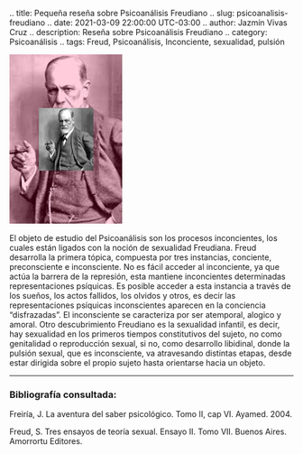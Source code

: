 .. title: Pequeña reseña sobre Psicoanálisis Freudiano
.. slug: psicoanalisis-freudiano
.. date: 2021-03-09 22:00:00 UTC-03:00
.. author: Jazmín Vivas Cruz
.. description: Reseña sobre Psicoanálisis Freudiano
.. category: Psicoanálisis
.. tags: Freud, Psicoanálisis, Inconciente, sexualidad, pulsión

![Freud rosa](/images/02Freud.png)


El objeto de estudio del Psicoanálisis son los procesos inconcientes, los cuales están ligados con la noción de sexualidad Freudiana. Freud desarrolla la primera tópica, compuesta por tres instancias, conciente, preconsciente e inconsciente. No es fácil acceder al inconciente, ya que actúa la barrera de la represión, esta mantiene inconcientes determinadas representaciones psíquicas. Es posible acceder a esta instancia a través de los sueños, los actos fallidos, los olvidos y otros, es decir las representaciones psíquicas inconscientes aparecen en la conciencia “disfrazadas”. El inconsciente se caracteriza por ser atemporal, alogico y amoral. Otro descubrimiento Freudiano es la sexualidad infantil, es decir, hay sexualidad en los primeros tiempos constitutivos del sujeto, no como genitalidad o reproducción sexual, si no, como desarrollo libidinal, donde la pulsión sexual, que es inconsciente, va atravesando distintas etapas, desde estar dirigida sobre el propio sujeto hasta orientarse hacia un objeto.

<hr>

### Bibliografía consultada:

Freiría, J. La aventura del saber psicológico. Tomo II, cap VI. Ayamed. 2004.

Freud, S. Tres ensayos de teoría sexual. Ensayo II. Tomo VII. Buenos Aires. Amorrortu Editores.

